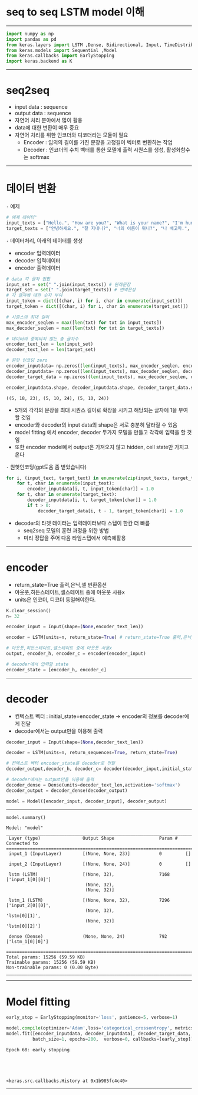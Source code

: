 # seq to seq LSTM model 이해

---


```python
import numpy as np
import pandas as pd
from keras.layers import LSTM ,Dense, Bidirectional, Input, TimeDistributed
from keras.models import Sequential ,Model
from keras.callbacks import EarlyStopping
import keras.backend as K
```

---

# seq2seq 

- input data : sequence
- output data : sequence
- 자연어 처리 분야에서 많이 활용
- data에 대한 변환이 매우 중요
- 자연어 처리를 위한 인코더와 디코더라는 모듈이 필요
    - Encoder : 임의의 길이를 가진 문장을 고정길이 벡터로 변환하는 작업
    - Decoder : 인코더의 수치 벡터를 통한 모델에 출력 시퀀스를 생성, 활성화함수는 softmax

---

# 데이터 변환

`-` 예제


```python
# 예제 데이터"
input_texts = ["Hello.", "How are you?", "What is your name?", "I'm hungry.", "How old are you?"]
target_texts = ["안녕하세요.", "잘 지내니?", "너의 이름이 뭐니?", "나 배고파.", "너는 몇 살이니?"]

```

`-` 데이터처리, 아래의 데이터를 생성

- encoder 입력데이터
- decoder 입력데이터
- encoder 출력데이터


```python
# data 각 글자 집합 
input_set = set(" ".join(input_texts)) # 원래문장
target_set = set(" ".join(target_texts)) # 번역문장
# 각 글자에 대한 숫자 부여
input_token = dict([(char, i) for i, char in enumerate(input_set)])
target_token = dict([(char, i) for i, char in enumerate(target_set)])

# 시퀀스의 최대 길이
max_encoder_seqlen = max([len(txt) for txt in input_texts])
max_decoder_seqlen = max([len(txt) for txt in target_texts])

# 데이터의 중복되지 않는 총 글자수
encoder_text_len = len(input_set)
decoder_text_len = len(target_set)

# 원핫 인코딩 zero 
encoder_inputdata= np.zeros((len(input_texts), max_encoder_seqlen, encoder_text_len ), dtype='float32') # encoder 입력데이터
decoder_inputdata= np.zeros((len(input_texts), max_decoder_seqlen, decoder_text_len ), dtype='float32') # decoder 입력데이터
decoder_target_data = np.zeros((len(input_texts), max_decoder_seqlen, decoder_text_len), dtype='float32') #encoder 출력데이터

encoder_inputdata.shape, decoder_inputdata.shape, decoder_target_data.shape
```




    ((5, 18, 23), (5, 10, 24), (5, 10, 24))



- 5개의 각각의 문장을 최대 시퀀스 길이로 확장을 시키고 해당되는 글자에 1을 부여할 것임
- encoder와 decoder의 input data의 shape은 서로 충분히 달라질 수 있음
- model fitting 에서 encoder, decoder 두가지 모델을 만들고 각각에 입력을 할 것임
- 또한 encoder model에서 output은 가져오지 않고 hidden, cell state만 가지고 온다

`-` 원핫인코딩(gpt도움 좀 받았습니다)


```python
for i, (input_text, target_text) in enumerate(zip(input_texts, target_texts)):
    for t, char in enumerate(input_text):
        encoder_inputdata[i, t, input_token[char]] = 1.0
    for t, char in enumerate(target_text):
        decoder_inputdata[i, t, target_token[char]] = 1.0
        if t > 0:
            decoder_target_data[i, t - 1, target_token[char]] = 1.0
```

- decoder의 타겟 데이터는 입력데이터보다 스텝이 한칸 더 빠름
    - seq2seq 모델의 훈련 과정을 위한 방법
    - 미리 정답을 주어 다음 타임스탭에서 예측에활용

---

# encoder

- return_state=True 출력,은닉,셀 반환옵션
- 아웃풋,히든스테이트,셀스테이트 중에 아웃풋 사용x
- units은 인코더, 디코더 동일해야한다.


```python
K.clear_session()
n= 32

encoder_input = Input(shape=(None,encoder_text_len))

encoder = LSTM(units=n, return_state=True) # return_state=True 출력,은닉,셀 반환옵션

# 아웃풋,히든스테이트,셀스테이트 중에 아웃풋 사용x
output, encoder_h, encoder_c = encoder(encoder_input) 

# decoder에서 입력할 state
encoder_state = [encoder_h, encoder_c]
```

---

# decoder
- 컨텍스트 벡터 : initial_state=encoder_state $\rightarrow$ encoder의 정보를 decoder에게 전달
- decoder에서는 output만을 이용해 출력


```python
decoder_input = Input(shape=(None,decoder_text_len))

decoder = LSTM(units=n, return_sequences=True, return_state=True)

# 컨텍스트 벡터 encoder_state를 decoder로 전달
decoder_output,decoder_h, decoder_c= decoder(decoder_input,initial_state=encoder_state) 

# decoder에서는 output만을 이용해 출력
decoder_dense = Dense(units=decoder_text_len,activation='softmax')
decoder_output = decoder_dense(decoder_output)

model = Model([encoder_input, decoder_input], decoder_output)
```

---


```python
model.summary()
```

    Model: "model"
    __________________________________________________________________________________________________
     Layer (type)                Output Shape                 Param #   Connected to                  
    ==================================================================================================
     input_1 (InputLayer)        [(None, None, 23)]           0         []                            
                                                                                                      
     input_2 (InputLayer)        [(None, None, 24)]           0         []                            
                                                                                                      
     lstm (LSTM)                 [(None, 32),                 7168      ['input_1[0][0]']             
                                  (None, 32),                                                         
                                  (None, 32)]                                                         
                                                                                                      
     lstm_1 (LSTM)               [(None, None, 32),           7296      ['input_2[0][0]',             
                                  (None, 32),                            'lstm[0][1]',                
                                  (None, 32)]                            'lstm[0][2]']                
                                                                                                      
     dense (Dense)               (None, None, 24)             792       ['lstm_1[0][0]']              
                                                                                                      
    ==================================================================================================
    Total params: 15256 (59.59 KB)
    Trainable params: 15256 (59.59 KB)
    Non-trainable params: 0 (0.00 Byte)
    __________________________________________________________________________________________________
    

---

# Model fitting


```python
early_stop = EarlyStopping(monitor='loss', patience=5, verbose=1)
```


```python
model.compile(optimizer='Adam',loss='categorical_crossentropy', metrics=['accuracy'])
model.fit([encoder_inputdata, decoder_inputdata], decoder_target_data, 
          batch_size=1, epochs=200,  verbose=0, callbacks=[early_stop])
```

    Epoch 68: early stopping
    




    <keras.src.callbacks.History at 0x1b985fc4c40>



---
